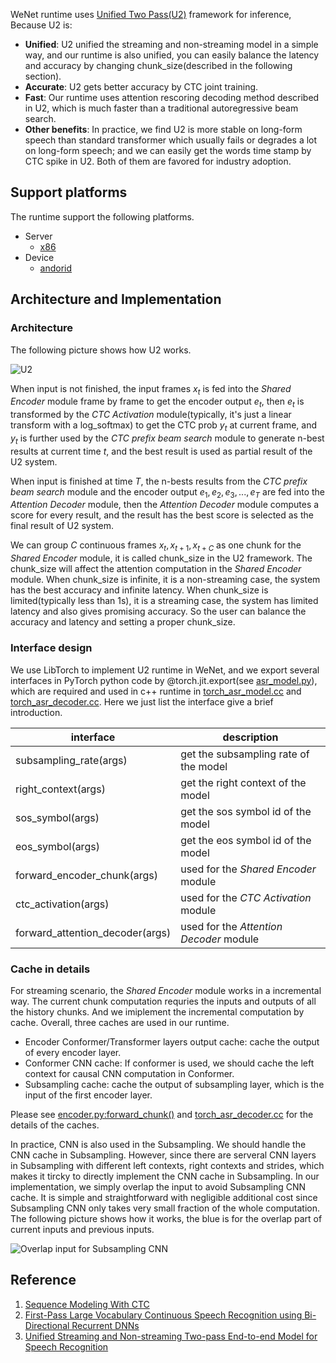 WeNet runtime uses [Unified Two Pass(U2)](https://arxiv.org/pdf/2012.05481.pdf) framework for inference, Because U2 is:
* **Unified**: U2 unified the streaming and non-streaming model in a simple way, and our runtime is also unified, you can easily balance the latency and accuracy by changing chunk_size(described in the following section).
* **Accurate**: U2 gets better accuracy by CTC joint training.
* **Fast**: Our runtime uses attention rescoring decoding method described in U2, which is much faster than a traditional autoregressive beam search.
* **Other benefits**: In practice, we find U2 is more stable on long-form speech than standard transformer which usually fails or degrades a lot on long-form speech; and we can easily get the words time stamp by CTC spike in U2. Both of them are favored for industry adoption.

## Support platforms

The runtime support the following platforms.

* Server
  * [x86](../runtime/server/x86)
* Device
  * [andorid](../runtime/device/andorid)

## Architecture and Implementation

### Architecture

The following picture shows how U2 works.

![U2](u2.gif)

When input is not finished, the input frames $x_t$ is fed into the *Shared Encoder* module frame by frame to get the encoder output $e_t$, then $e_t$ is transformed by the *CTC Activation* module(typically, it's just a linear transform with a log_softmax) to get the CTC prob $y_t$ at current frame, and $y_t$ is further used by the *CTC prefix beam search* module to generate n-best results at current time $t$, and the best result is used as partial result of the U2 system.

When input is finished at time $T$, the n-bests results from the *CTC prefix beam search* module and the encoder output $e_1, e_2, e_3, ..., e_T$  are fed into the *Attention Decoder* module, then the *Attention Decoder* module computes a score for every result, and the result has the best score is selected as the final result of U2 system.

We can group $C$ continuous frames $x_t, x_{t+1}, x_{t+C}$ as one chunk for the *Shared Encoder* module, it is called chunk_size in the U2 framework. The chunk_size will affect the attention computation in the *Shared Encoder* module. When chunk_size is infinite, it is a non-streaming case, the system has the best accuracy and infinite latency. When chunk_size is limited(typically less than 1s), it is a streaming case, the system has limited latency and also gives promising accuracy. So the user can balance the accuracy and latency and setting a proper chunk_size.

### Interface design

We use LibTorch to implement U2 runtime in WeNet, and we export several interfaces in PyTorch python code by @torch.jit.export(see [asr_model.py](wenet/transformer/asr_model.py)), which are required and used in c++ runtime in [torch_asr_model.cc](runtime/server/x86/decoder/torch_asr_model.cc) and [torch_asr_decoder.cc](runtime/server/x86/decoder/torch_asr_decoder.cc). Here we just list the interface give a brief introduction.

| interface                       | description                             |
|---------------------------------|-----------------------------------------|
| subsampling_rate(args)          | get the subsampling rate of the model   |
| right_context(args)             | get the right context of the model      |
| sos_symbol(args)                | get the sos symbol id of the model      |
| eos_symbol(args)                | get the eos symbol id of the model      |
| forward_encoder_chunk(args)     | used for the *Shared Encoder* module    |
| ctc_activation(args)            | used for the *CTC Activation* module    |
| forward_attention_decoder(args) | used for the *Attention Decoder* module |

### Cache in details

For streaming scenario, the *Shared Encoder* module works in a incremental way. The current chunk computation requries the inputs and outputs of all the history chunks. And we imiplement the incremental computation by cache. Overall, three caches are used in our runtime.

* Encoder Conformer/Transformer layers output cache: cache the output of every encoder layer.
* Conformer CNN cache: If conformer is used, we should cache the left context for causal CNN computation in Conformer.
* Subsampling cache: cache the output of subsampling layer, which is the input of the first encoder layer.

Please see [encoder.py:forward_chunk()](wenet/transformer/encoder.py) and [torch_asr_decoder.cc](runtime/server/x86/decoder/torch_asr_decoder.cc) for the details of the caches.

In practice, CNN is also used in the Subsampling. We should handle the CNN cache in Subsampling. However, since there are serveral CNN layers in Subsampling with different left contexts, right contexts and strides, which makes it tircky to directly implement the CNN cache in Subsampling. In our implementation, we simply overlap the input to avoid Subsampling CNN cache. It is simple and straightforward with negligible additional cost since Subsampling CNN only takes very small fraction of the whole computation. The following picture shows how it works, the blue is for the overlap part of current inputs and previous inputs.

![Overlap input for Subsampling CNN](subsampling_overalp.gif)

## Reference
1. [Sequence Modeling With CTC](https://distill.pub/2017/ctc/)
2. [First-Pass Large Vocabulary Continuous Speech Recognition using Bi-Directional Recurrent DNNs](https://arxiv.org/pdf/1408.2873.pdf)
3. [Unified Streaming and Non-streaming Two-pass End-to-end Model for Speech Recognition](https://arxiv.org/pdf/2012.05481.pdf)
